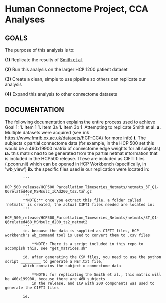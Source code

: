 # Human Connectome Project, CCA Analyses

## GOALS

The purpose of this analysis is to:

**(1)** Replicate the results of [Smith et al](https://www.fmrib.ox.ac.uk/datasets/HCP-CCA/).
    
**(2)** Run this analysis on the larger HCP 1200 patient dataset
    
**(3)** Create a clean, simple to use pipeline so others can replicate our analysis
    
**(4)** Expand this analysis to other connectome datasets
 

## DOCUMENTATION
The following documentation explains the entire process used to achieve Goal 1:
**1.** Item 1
    **1.** Item 3a
    **1.** Item 3b
**1.** Attempting to replicate Smith et al.
    **a.** Multiple datasets were acquired (see link https://www.fmrib.ox.ac.uk/datasets/HCP-CCA/ for more info)
        **i.** The subjects x partial connectome data (for example, in the HCP 500 set this would be a 460x19900 matrix of connectome edge weights for all subjects)
            **ia.** this matrix had to be generated from the partial netmat information that is included in the HCP500 release. These are included as CIFTI files (.pconn.nii) which can be opened in HCP Workbench (specifically, in 'wb_view')
            **ib.** the specific files used in our replication were located in: 
                    
            '''
            HCP_500_release/HCP500_Parcellation_Timeseries_Netmats/netmats_3T_Q1-Q6related468_MSMsulc_ICAd200_ts2.tar.gz
            '''
            **NOTE:** once you extract this file, a folder called 'netmats' is created, the actual CIFTI files needed are located in:
            '''
            HCP_500_release/HCP500_Parcellation_Timeseries_Netmats/netmats/3T_Q1-Q6related468_MSMsulc_d200_ts2_netmat2
            '''
            ic. because the data is supplied as CIFTI files, HCP workbench's wb_command tool is used to convert them to .csv files
                
                **NOTE: There is a script included in this repo to accompish this, see "get_matrices.sh"
                
            id. after generating the CSV files, you need to use the python script _________ to generate a NET.txt file, 
            which contains the subject x connectome data
            
                **NOTE: for replicating the Smith et al., this matrix will be 460x199900, because there are 460 subjects 
                in the release, and ICA with 200 components was used to generate the CIFTI files
            
            ie.
                    
                    
                            